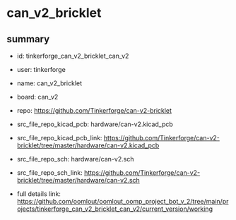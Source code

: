 # can_v2_bricklet
 
## summary 
* id: tinkerforge_can_v2_bricklet_can_v2
* user: tinkerforge
* name: can_v2_bricklet
* board: can_v2
* repo: https://github.com/Tinkerforge/can-v2-bricklet
* src_file_repo_kicad_pcb: hardware/can-v2.kicad_pcb
* src_file_repo_kicad_pcb_link: https://github.com/Tinkerforge/can-v2-bricklet/tree/master/hardware/can-v2.kicad_pcb


* src_file_repo_sch: hardware/can-v2.sch
* src_file_repo_sch_link: https://github.com/Tinkerforge/can-v2-bricklet/tree/master/hardware/can-v2.sch
* full details link: https://github.com/oomlout/oomlout_oomp_project_bot_v_2/tree/main/projects/tinkerforge_can_v2_bricklet_can_v2/current_version/working  







